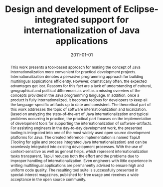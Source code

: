 ---
abstract: This work presents a tool-based approach for making the concept of Java
  internationalization more convenient for practical development projects. Internationalization
  denotes a pervasive programming approach for building multilingual applications
  efficiently. However, dramatically often, the expected advantages get lost. Reasons
  for this fact are a lack of understanding of cultural, geographical and political
  differences as well as a missing overview of the concepts provided in the Java programming
  language. In addition, once a product is fully internationalized, it becomes tedious
  for developers to keep all the language-specific artifacts up to date and consistent.
  The theoretical part of this work addresses the topic of software internationalization
  and localization. Based on analyzing the state-of-the-art of Java internationalization
  and typical problems occurring in practice, the practical part focuses on the implementation
  of development tools for supporting the internationalization of software-artifacts.
  For assisting engineers in the day-to-day development work, the presented tooling
  is integrated into one of the most widely used open source development platforms
  for Java. The created reference implementation is named TapiJI (Tooling for agile
  and process integrated Java Internationalization) and can be seamlessly integrated
  into existing development processes. With the use of context-sensitive as well as
  general helps, which represent internationalization tasks transparent, TapiJI reduces
  both the effort and the problems due to improper handling of internationalization.
  Even engineers with little experience in writing multilingual applications are permanently
  advised to ensure high and uniform code quality. The resulting tool suite is successfully
  presented in special-interest magazines, published for free usage and receives a
  wide acceptance in the open source community.
authors:
- Martin Reiterer
date: '2011-01-01'
featured: false
links:
- name: Publik
  url: https://publik.tuwien.ac.at/showentry.php?ID=206000&lang=2
publication_types:
- '7'
publishDate: '2011-01-01'
title: Design and development of Eclipse-integrated support for internationalization
  of Java applications
url_pdf: ''
---